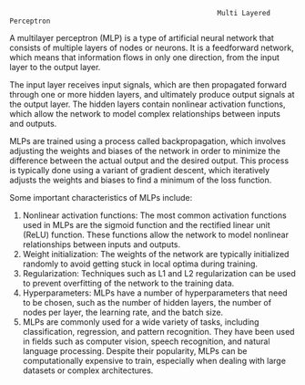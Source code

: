                                                        Multi Layered Perceptron
A multilayer perceptron (MLP) is a type of artificial neural network that consists of multiple layers of nodes or neurons. It is a feedforward network, which means that information flows in only one direction, from the input layer to the output layer.

The input layer receives input signals, which are then propagated forward through one or more hidden layers, and ultimately produce output signals at the output layer. The hidden layers contain nonlinear activation functions, which allow the network to model complex relationships between inputs and outputs.

MLPs are trained using a process called backpropagation, which involves adjusting the weights and biases of the network in order to minimize the difference between the actual output and the desired output. This process is typically done using a variant of gradient descent, which iteratively adjusts the weights and biases to find a minimum of the loss function.

Some important characteristics of MLPs include:

1. Nonlinear activation functions: The most common activation functions used in MLPs are the sigmoid function and the rectified linear unit (ReLU) function. These functions allow the network to model nonlinear relationships between inputs and outputs.
2. Weight initialization: The weights of the network are typically initialized randomly to avoid getting stuck in local optima during training.
3. Regularization: Techniques such as L1 and L2 regularization can be used to prevent overfitting of the network to the training data.
4. Hyperparameters: MLPs have a number of hyperparameters that need to be chosen, such as the number of hidden layers, the number of nodes per layer, the learning rate, and the batch size.
5. MLPs are commonly used for a wide variety of tasks, including classification, regression, and pattern recognition. They have been used in fields such as computer vision, speech recognition, and natural language processing. Despite their popularity, MLPs can be computationally expensive to train, especially when dealing with large datasets or complex architectures.
